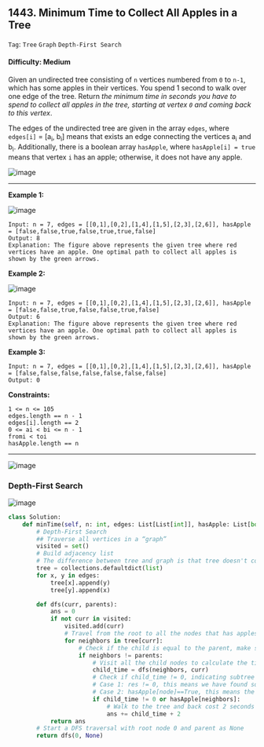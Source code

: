 ## 1443. Minimum Time to Collect All Apples in a Tree

```Tag```: ```Tree``` ```Graph``` ```Depth-First Search```

#### Difficulty: Medium

Given an undirected tree consisting of ```n``` vertices numbered from ```0``` to ```n-1```, which has some apples in their vertices. You spend 1 second to walk over one edge of the tree. Return _the minimum time in seconds you have to spend to collect all apples in the tree, starting at vertex ```0``` and coming back to this vertex_.

The edges of the undirected tree are given in the array ```edges```, where ```edges[i]``` = [a<sub>i</sub>, b<sub>i</sub>] means that exists an edge connecting the vertices a<sub>i</sub> and b<sub>i</sub>. Additionally, there is a boolean array ```hasApple```, where ```hasApple[i] = true``` means that vertex ```i``` has an apple; otherwise, it does not have any apple.

![image](https://user-images.githubusercontent.com/35042430/211757670-1989050f-9f39-4449-8162-f193b71d3ce8.png)

---

__Example 1:__

![image](https://assets.leetcode.com/uploads/2020/04/23/min_time_collect_apple_1.png)
```
Input: n = 7, edges = [[0,1],[0,2],[1,4],[1,5],[2,3],[2,6]], hasApple = [false,false,true,false,true,true,false]
Output: 8 
Explanation: The figure above represents the given tree where red vertices have an apple. One optimal path to collect all apples is shown by the green arrows.
```

__Example 2:__

![image](https://assets.leetcode.com/uploads/2020/04/23/min_time_collect_apple_2.png)
```
Input: n = 7, edges = [[0,1],[0,2],[1,4],[1,5],[2,3],[2,6]], hasApple = [false,false,true,false,false,true,false]
Output: 6
Explanation: The figure above represents the given tree where red vertices have an apple. One optimal path to collect all apples is shown by the green arrows.  
```

__Example 3:__
```
Input: n = 7, edges = [[0,1],[0,2],[1,4],[1,5],[2,3],[2,6]], hasApple = [false,false,false,false,false,false,false]
Output: 0
```

__Constraints:__
```
1 <= n <= 105
edges.length == n - 1
edges[i].length == 2
0 <= ai < bi <= n - 1
fromi < toi
hasApple.length == n
```

---

![image](https://leetcode.com/problems/minimum-time-to-collect-all-apples-in-a-tree/solutions/2864715/Figures/1443/1443-1.png)

### Depth-First Search

![image](https://leetcode.com/problems/minimum-time-to-collect-all-apples-in-a-tree/solutions/2864715/Figures/1443/1443-3.png)

```Python
class Solution:
    def minTime(self, n: int, edges: List[List[int]], hasApple: List[bool]) -> int:
        # Depth-First Search
        ## Traverse all vertices in a “graph”
        visited = set()
        # Build adjacency list
        # The difference between tree and graph is that tree doesn't contain any cycles in it, however since this tree is undirected, a node's neighbor nodes will also contain its parent node
        tree = collections.defaultdict(list)
        for x, y in edges:
            tree[x].append(y)
            tree[y].append(x)

        def dfs(curr, parents):
            ans = 0
            if not curr in visited:
                visited.add(curr)
                # Travel from the root to all the nodes that has apples
                for neighbors in tree[curr]:
                    # Check if the child is equal to the parent, make sure not going back to check the parents node
                    if neighbors != parents:
                        # Visit all the child nodes to calculate the time it takes. If neither the child nor its subtree has apples, we don't need to include the time to visit this child, as we will consider we never visited this child's subtree
                        child_time = dfs(neighbors, curr)
                        # Check if child_time != 0, indicating subtree of child has apples, and check if child has apple
                        # Case 1: res != 0, this means we have found some apples down the tree
                        # Case 2: hasApple[node]==True, this means the current node has apple
                        if child_time != 0 or hasApple[neighbors]:
                            # Walk to the tree and back cost 2 seconds => weight = 2
                            ans += child_time + 2
            return ans
        # Start a DFS traversal with root node 0 and parent as None
        return dfs(0, None)
```
